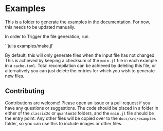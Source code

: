 # Examples

This is a folder to generate the examples in the documentation. For now, this needs to be
updated manually.

In order to Trigger the file generation, run:

``julia examples/make.jl`

By default, this will only generate files when the input file has not changed. This is
achieved by keeping a checksum of the `main.jl` file in each example in a `cache.toml`.
Total recompilation can be achieved by deleting this file, or alternatively you can just
delete the entries for which you wish to generate new files.

## Contributing

Contributions are welcome! Please open an issue or a pull request if you have any questions
or suggestions. The code should be placed in a folder in either of the `classic2d` or
`quantum1d` folders, and the `main.jl` file should be the entry point. Any other files will
be copied over to the `docs/src/examples` folder, so you can use this to include images or
other files.